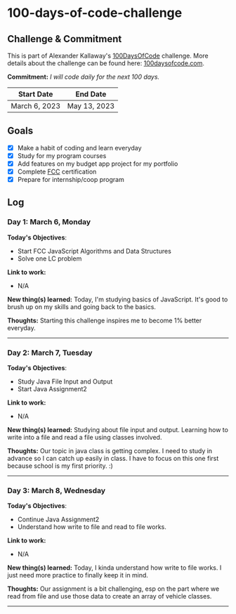 # 100-days-of-code-challenge

## Challenge & Commitment

This is part of Alexander Kallaway's [100DaysOfCode](https://github.com/Kallaway/100-days-of-code "the official repo") challenge. More details about the challenge can be found here: [100daysofcode.com](http://100daysofcode.com/ "100daysofcode.com").

**Commitment:** _I will code daily for the next 100 days._

| Start Date    | End Date     |
| ------------- | ------------ |
| March 6, 2023 | May 13, 2023 |

## Goals

- [x] Make a habit of coding and learn everyday
- [x] Study for my program courses
- [x] Add features on my budget app project for my portfolio
- [x] Complete [FCC](https://www.freecodecamp.com/monadsg "FCC Profile") certification
- [x] Prepare for internship/coop program

## Log

### Day 1: March 6, Monday

**Today's Objectives**:

- Start FCC JavaScript Algorithms and Data Structures
- Solve one LC problem

**Link to work:**

- N/A

**New thing(s) learned:** Today, I'm studying basics of JavaScript. It's good to brush up on my skills and going back to the basics.

**Thoughts:** Starting this challenge inspires me to become 1% better everyday.

---

### Day 2: March 7, Tuesday

**Today's Objectives**:

- Study Java File Input and Output
- Start Java Assignment2

**Link to work:**

- N/A

**New thing(s) learned:** Studying about file input and output. Learning how to write into a file and read a file using classes involved.

**Thoughts:** Our topic in java class is getting complex. I need to study in advance so I can catch up easily in class. I have to focus on this one first because school is my first priority. :)

---

### Day 3: March 8, Wednesday

**Today's Objectives**:

- Continue Java Assignment2
- Understand how write to file and read to file works.

**Link to work:**

- N/A

**New thing(s) learned:** Today, I kinda understand how write to file works. I just need more practice to finally keep it in mind.

**Thoughts:** Our assignment is a bit challenging, esp on the part where we read from file and use those data to create an array of vehicle classes.

---
